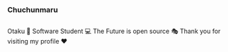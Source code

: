 ### Chuchunmaru
##

Otaku 🍜 
Software Student 💻
The Future is open source 🎭
Thank you for visiting my profile ♥️

##
